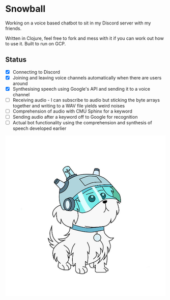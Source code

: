 # Snowball

Working on a voice based chatbot to sit in my Discord server with my friends.

Written in Clojure, feel free to fork and mess with it if you can work out how to use it. Built to run on GCP.

## Status

 * [x] Connecting to Discord
 * [x] Joining and leaving voice channels automatically when there are users around
 * [x] Synthesising speech using Google's API and sending it to a voice channel
 * [ ] Receiving audio - I can subscribe to audio but sticking the byte arrays together and writing to a WAV file yields weird noises
 * [ ] Comprehension of audio with CMU Sphinx for a keyword
 * [ ] Sending audio after a keyword off to Google for recognition
 * [ ] Actual bot functionality using the comprehension and synthesis of speech developed earlier

![](images/snowball.png)
